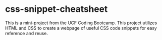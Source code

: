 # css-snippet-cheatsheet
This is a mini-project from the UCF Coding Bootcamp. This project utilizes HTML and CSS to create a webpage of useful CSS code snippets for easy reference and reuse.
